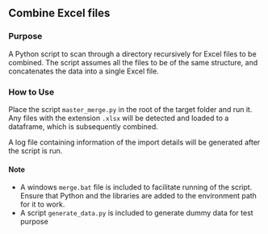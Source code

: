 ## Combine Excel files

### Purpose
A Python script to scan through a directory recursively for Excel files to be combined. The script assumes all the files to be of the same structure, and concatenates the data into a single Excel file.

### How to Use
Place the script `master_merge.py` in the root of the target folder and run it. Any files with the extension `.xlsx` will be detected and loaded to a dataframe, which is subsequently combined. 

A log file containing information of the import details will be generated after the script is run.

#### Note
* A windows `merge.bat` file is included to facilitate running of the script. Ensure that Python and the libraries are added to the environment path for it to work.
* A script `generate_data.py` is included to generate dummy data for test purpose